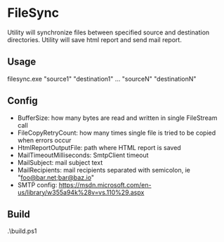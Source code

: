 ﻿# FileSync

Utility will synchronize files between specified source and destination directories. Utility will save html report and send mail report.

## Usage
filesync.exe "source1" "destination1" ... "sourceN" "destinationN"

## Config
- BufferSize: how many bytes are read and written in single FileStream call
- FileCopyRetryCount: how many times single file is tried to be copied when errors occur
- HtmlReportOutputFile: path where HTML report is saved
- MailTimeoutMilliseconds: SmtpClient timeout
- MailSubject: mail subject text
- MailRecipients: mail recipients separated with semicolon, ie "foo@bar.net;bar@baz.io"
- SMTP config: https://msdn.microsoft.com/en-us/library/w355a94k%28v=vs.110%29.aspx

## Build
.\build.ps1